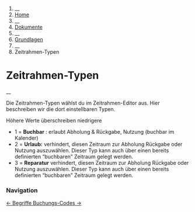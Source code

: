   1. __
  2. [ Home  ](https://commonsbooking.org/)
  3. __
  4. [ Dokumente  ](https://commonsbooking.org/dokumentation/)
  5. __
  6. [ Grundlagen  ](https://commonsbooking.org/docs/grundlagen/)
  7. __
  8. Zeitrahmen-Typen 

#  Zeitrahmen-Typen

__

Die Zeitrahmen-Typen wählst du im Zeitrahmen-Editor aus. Hier beschreiben wir
die dort einstellbaren Typen.

Höhere Werte überschreiben niedrigere

  * 1 = **Buchbar** : erlaubt Abholung & Rückgabe, Nutzung (buchbar im Kalender) 
  * 2 = **Urlaub:** verhindert, diesen Zeitraum zur Abholung Rückgabe oder Nutzung auszuwählen. Dieser Typ kann auch über einen bereits definierten “buchbaren” Zeitraum gelegt werden. 
  * 3 = **Reparatur** verhindert, diesen Zeitraum zur Abholung Rückgabe oder Nutzung auszuwählen. Dieser Typ kann auch über einen bereits definierten “buchbaren” Zeitraum gelegt werden. 

###  Navigation

[ ← Begriffe ](https://commonsbooking.org/docs/grundlagen/begriffe/) [
Buchungs-Codes → ](https://commonsbooking.org/docs/grundlagen/buchungs-codes/)

